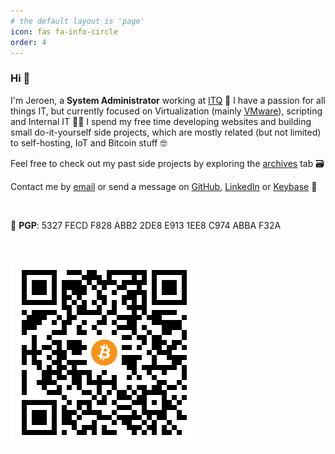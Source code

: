 ```yaml
---
# the default layout is 'page'
icon: fas fa-info-circle
order: 4
---
```


### Hi 👋

I'm Jeroen, a **System Administrator** working at [ITQ](https://itq.eu) 🧡 I have a passion for all things IT, but currently focused on Virtualization (mainly [VMware](https://www.vmware.com/products.html?resource=product-listing%3Aanywhere-workspace)), scripting and Internal IT 👨‍💻 I spend my free time developing websites and building small do-it-yourself side projects, which are mostly related (but not limited) to self-hosting, IoT and Bitcoin stuff 🤓

Feel free to check out my past side projects by exploring the [archives](https://vskills.nl/archives/) tab 🗃️ 

Contact me by [email](mailto:jeroen66124@gmail.com) or send a message on [GitHub](https://github.com/jeroen66124), [LinkedIn](https://linkedin.com/in/jkou) or [Keybase](https://keybase.io/jeroen66124) 💬

 

🔑 **PGP**: 5327 FECD F828 ABB2 2DE8 E913 1EE8 C974 ABBA F32A

 

![Bitcoin](/assets/bitcoin.png)
